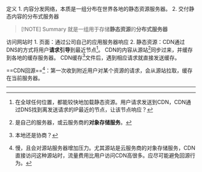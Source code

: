 定义
	1. 内容分发网络，本质是一组分布在世界各地的静态资源服务器。
	2. 交付静态内容的分布式服务器

> [!NOTE] Summary
> 就是一组用于存储**静态资源**的**分布式服务器**

访问网站时
	1. 页面：通过公司自己的应用服务器响应
	2. 静态资源：CDN通过DNS的方式将用户**请求引导**到最近节点[^1]。
CDN的内容从源站[^2]同步过来，并缓存到各地的缓存服务器。
CDN缓存[^4]文件后，遇到相应请求就直接发送缓存。

==CDN回源==[^3]：第一次收到附近用户对某个资源的请求，会从源站拉取，缓存在当前服务器。

****
[^1]: 在全球任何位置，都能较快地加载静态资源。用户请求发送到CDN，CDN通过DNS找到离发送请求的IP最近的节点，让该节点响应？
[^2]: 是自己的服务器，或云服务商的**对象存储服务**。
[^3]: 慢，且会对源站服务器增加压力。尤其源站是云服务商的对象存储服务，CDN直接访问这种源站时，流量费用比用户访问CDN高很多。应尽可能避免回源行为。
[^4]: 本地还是协商？